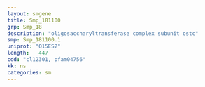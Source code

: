 ```yaml
---
layout: smgene
title: Smp_181100
grp: Smp_18
description: "oligosaccharyltransferase complex subunit ostc"
smp: Smp_181100.1
uniprot: "Q15ES2"
length:   447
cdd: "cl12301, pfam04756"
kk: ns
categories: sm
---
```

